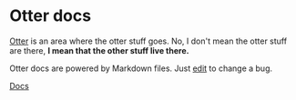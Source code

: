 # Otter docs

[Otter](https://brunozhon.github.io/otter/) is an area where the otter stuff goes. No, I don't mean the otter stuff are there, **I mean that the other stuff live there.**

Otter docs are powered by Markdown files. Just [edit](https://github.com/Brunozhon/otter-docs/edit/gh-pages/index.md) to change a bug.

[Docs](https://brunozhon.github.io/otter-docs/docs)
